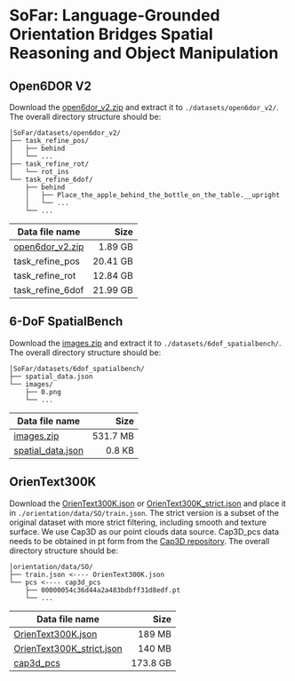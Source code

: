 # SoFar: Language-Grounded Orientation Bridges Spatial Reasoning and Object Manipulation

## Open6DOR V2
Download the [open6dor_v2.zip](https://huggingface.co/datasets/qizekun/Open6DOR_V2/blob/main/open6dor_v2.zip) and extract it to `./datasets/open6dor_v2/`.
The overall directory structure should be:
```
│SoFar/datasets/open6dor_v2/
├── task_refine_pos/
│   ├── behind
│   └── ...
├── task_refine_rot/
│   └── rot_ins
└── task_refine_6dof/
    ├── behind
    │   ├── Place_the_apple_behind_the_bottle_on_the_table.__upright
    │   └── ...
    └── ...
```
| Data file name                                                                                   |     Size |
|--------------------------------------------------------------------------------------------------|---------:|
| [open6dor_v2.zip](https://huggingface.co/datasets/qizekun/Open6DOR_V2/blob/main/open6dor_v2.zip) |  1.89 GB |
| task_refine_pos                                                                                  | 20.41 GB |
| task_refine_rot                                                                                  | 12.84 GB |
| task_refine_6dof                                                                                 | 21.99 GB |


## 6-DoF SpatialBench
Download the [images.zip](https://huggingface.co/datasets/qizekun/6DoF-SpatialBench/blob/main/images.zip) and extract it to `./datasets/6dof_spatialbench/`.
The overall directory structure should be:
```
│SoFar/datasets/6dof_spatialbench/
├── spatial_data.json
└── images/
    ├── 0.png
    └── ...
```
| Data file name                                                                               |     Size |
|----------------------------------------------------------------------------------------------|---------:|
| [images.zip](https://huggingface.co/datasets/qizekun/6DoF-SpatialBench/blob/main/images.zip) | 531.7 MB |
| [spatial_data.json](./6dof_spatialbench/spatial_data.json)                                   |   0.8 KB |


## OrienText300K
Download the [OrienText300K.json](https://huggingface.co/datasets/qizekun/OrienText300K/blob/main/OrienText300K.json) or [OrienText300K_strict.json](https://huggingface.co/datasets/qizekun/OrienText300K/blob/main/OrienText300K_strict.json) and place it in `./orientation/data/SO/train.json`.
The strict version is a subset of the original dataset with more strict filtering, including smooth and texture surface. 
We use Cap3D as our point clouds data source. Cap3D_pcs data needs to be obtained in pt form from the [Cap3D repository](https://huggingface.co/datasets/tiange/Cap3D/tree/main).
The overall directory structure should be:
```
│orientation/data/SO/
├── train.json <---- OrienText300K.json
└── pcs <---- cap3d_pcs
    ├── 00000054c36d44a2a483bdbff31d8edf.pt
    └── ...
```
| Data file name                                                                                                         |     Size |
|------------------------------------------------------------------------------------------------------------------------|---------:|
| [OrienText300K.json](https://huggingface.co/datasets/qizekun/OrienText300K/blob/main/OrienText300K.json)               |   189 MB |
| [OrienText300K_strict.json](https://huggingface.co/datasets/qizekun/OrienText300K/blob/main/OrienText300K_strict.json) |   140 MB |
| [cap3d_pcs](https://huggingface.co/datasets/tiange/Cap3D/tree/main/PointCloud_pt_zips)                                 | 173.8 GB |